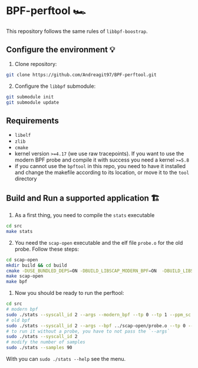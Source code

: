# BPF-perftool 🏎️

This repository follows the same rules of `libbpf-boostrap`.

## Configure the environment 💡

1. Clone repository:

```bash
git clone https://github.com/Andreagit97/BPF-perftool.git
```

2. Configure the `libbpf` submodule:

```bash
git submodule init
git submodule update
```

## Requirements

* `libelf`
* `zlib`
* `cmake`
* kernel version `>=4.17` (we use raw tracepoints). If you want to use the modern BPF probe and compile it with success you need a kernel `>=5.8`
* if you cannot use the `bpftool` in this repo, you need to have it installed and change the makefile according to its location, or move it to the `tool` directory

## Build and Run a supported application 🏗️

1. As a first thing, you need to compile the `stats` executable

```bash
cd src
make stats
```

2. You need the `scap-open` executable and the elf file `probe.o` for the old probe. Follow these steps:

```bash
cd scap-open
mkdir build && cd build
cmake -DUSE_BUNDLED_DEPS=ON -DBUILD_LIBSCAP_MODERN_BPF=ON  -DBUILD_LIBSCAP_GVISOR=Off -DBUILD_BPF=True ../../libs
make scap-open
make bpf
```

<!-- 1. You need to compile the `stress-tester` executable:

```bash
cd stress-tester
gcc syscall_generator.c -o syscall_generator
```

Please note: the executable must be called `syscall_generator` because our `perftool` will search for that executable name! -->

1. Now you should be ready to run the perftool:

```bash
cd src
# modern bpf
sudo ./stats --syscall_id 2 --args --modern_bpf --tp 0 --tp 1 --ppm_sc 5   
# old bpf
sudo ./stats --syscall_id 2 --args --bpf ../scap-open/probe.o --tp 0 --tp 1 --ppm_sc 5 
# to run it without a probe, you have to not pass the `--args`
sudo ./stats --syscall_id 2
# modify the number of samples
sudo ./stats --samples 90
```

With you can `sudo ./stats --help` see the menu.
